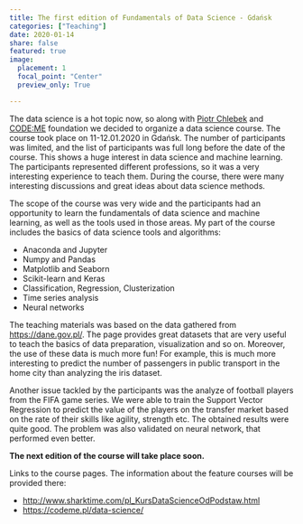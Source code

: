 ```yaml
---
title: The first edition of Fundamentals of Data Science - Gdańsk
categories: ["Teaching"]
date: 2020-01-14
share: false
featured: true
image:
  placement: 1
  focal_point: "Center"
  preview_only: True

---
```


The data science is a hot topic now, so along with [Piotr Chlebek](http://sharktime.com/en_About.html) and [CODE:ME](https://codeme.pl/) foundation we decided to organize a data science course. The course took place on 11-12.01.2020 in Gdańsk. The number of participants was limited, and the list of participants was full long before the date of the course. This shows a huge interest in data science and machine learning. The participants represented different professions, so it was a very interesting experience to teach them. During the course, there were many interesting discussions and great ideas about data science methods.

The scope of the course was very wide and the participants had an opportunity to learn the fundamentals of data science and machine learning, as well as the tools used in those areas.
My part of the course includes the basics of data science tools and algorithms:
- Anaconda and Jupyter
- Numpy and Pandas
- Matplotlib and Seaborn
- Scikit-learn and Keras
- Classification, Regression, Clusterization
- Time series analysis
- Neural networks

The teaching materials was based on the data gathered from https://dane.gov.pl/. The page provides great datasets that are very useful to teach the basics of data preparation, visualization and so on. Moreover, the use of these data is much more fun! For example, this is much more interesting to predict the number of passengers in public transport in the home city than analyzing the iris dataset.

Another issue tackled by the participants was the analyze of football players from the FIFA game series. We were able to train the Support Vector Regression to predict the value of the players on the transfer market based on the rate of their skills like agility, strength etc. The obtained results were quite good. The problem was also validated on neural network, that performed even better.

**The next edition of the course will take place soon.**

Links to the course pages. The information about the feature courses will be provided there:
- http://www.sharktime.com/pl_KursDataScienceOdPodstaw.html
- https://codeme.pl/data-science/

